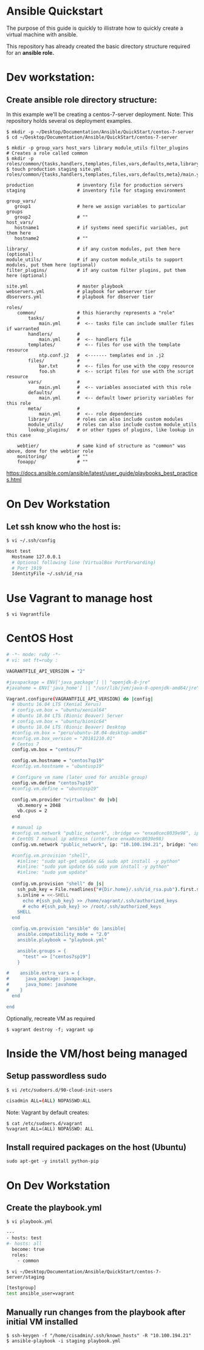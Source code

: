 # Ansible Quickstart

The purpose of this guide is quickly to illistrate how to quickly create a virtual machine with ansible.

This repository has already created the basic directory structure required for an **ansible role.**

# Dev workstation:

## Create ansible role directory structure:

In this example we'll be creating a centos-7-server deployment.  Note: This repository holds several os deployment examples.
```shell
$ mkdir -p ~/Desktop/Documentation/Ansible/QuickStart/centos-7-server
$ cd ~/Desktop/Documentation/Ansible/QuickStart/centos-7-server
```

```shell
$ mkdir -p group_vars host_vars library module_utils filter_plugins
# Creates a role called common
$ mkdir -p roles/common/{tasks,handlers,templates,files,vars,defaults,meta,library,module_utils,lookup_plugins}
$ touch production staging site.yml roles/common/{tasks,handlers,templates,files,vars,defaults,meta}/main.yml
```

````
production                # inventory file for production servers
staging                   # inventory file for staging environment

group_vars/
   group1                 # here we assign variables to particular groups
   group2                 # ""
host_vars/
   hostname1              # if systems need specific variables, put them here
   hostname2              # ""

library/                  # if any custom modules, put them here (optional)
module_utils/             # if any custom module_utils to support modules, put them here (optional)
filter_plugins/           # if any custom filter plugins, put them here (optional)

site.yml                  # master playbook
webservers.yml            # playbook for webserver tier
dbservers.yml             # playbook for dbserver tier

roles/
    common/               # this hierarchy represents a "role"
        tasks/            #
            main.yml      #  <-- tasks file can include smaller files if warranted
        handlers/         #
            main.yml      #  <-- handlers file
        templates/        #  <-- files for use with the template resource
            ntp.conf.j2   #  <------- templates end in .j2
        files/            #
            bar.txt       #  <-- files for use with the copy resource
            foo.sh        #  <-- script files for use with the script resource
        vars/             #
            main.yml      #  <-- variables associated with this role
        defaults/         #
            main.yml      #  <-- default lower priority variables for this role
        meta/             #
            main.yml      #  <-- role dependencies
        library/          # roles can also include custom modules
        module_utils/     # roles can also include custom module_utils
        lookup_plugins/   # or other types of plugins, like lookup in this case

    webtier/              # same kind of structure as "common" was above, done for the webtier role
    monitoring/           # ""
    fooapp/               # ""
````

https://docs.ansible.com/ansible/latest/user_guide/playbooks_best_practices.html

# On Dev Workstation 

## Let ssh know who the host is:

```shell
$ vi ~/.ssh/config
```

```bash
Host test
  Hostname 127.0.0.1
  # Optional following line (VirtualBox PortForwarding)
  # Port 1919 
  IdentityFile ~/.ssh/id_rsa
```

# Use Vagrant to manage host
```shell
$ vi Vagrantfile
```

# CentOS Host
```bash
# -*- mode: ruby -*-
# vi: set ft=ruby :

VAGRANTFILE_API_VERSION = "2"

#javapackage = ENV['java_package'] || "openjdk-8-jre"
#javahome = ENV['java_home'] || "/usr/lib/jvm/java-8-openjdk-amd64/jre"

Vagrant.configure(VAGRANTFILE_API_VERSION) do |config|
  # Ubuntu 16.04 LTS (Xenial Xerus)
  # config.vm.box = "ubuntu/xenial64"
  # Ubuntu 18.04 LTS (Bionic Beaver) Server
  # config.vm.box = "ubuntu/bionic64"
  # Ubuntu 18.04 LTS (Bionic Beaver) Desktop
  #config.vm.box = "peru/ubuntu-18.04-desktop-amd64"
  #config.vm.box_version = "20181210.01"
  # Centos 7
  config.vm.box = "centos/7"

  config.vm.hostname = "centos7sp19"
  #config.vm.hostname = "ubuntusp19"

  # Configure vm name (later used for ansible group)
  config.vm.define "centos7sp19"
  #config.vm.define = "ubuntusp19"

  config.vm.provider "virtualbox" do |vb|
    vb.memory = 2048
    vb.cpus = 2
  end

  # manual ip
  #config.vm.network "public_network", :bridge => "enxa0cec8039e98", ip: "10.100.194.21", :netmask => "255.255.248.0", auto_config: false
  # CentOS 7 manual ip address (interface enxa0cec8039e98)
  config.vm.network "public_network", ip: "10.100.194.21", bridge: "enxa0cec8039e98", bootproto: "static", gateway: "10.100.199.254"

  #config.vm.provision "shell",
    #inline: "sudo apt-get update && sudo apt install -y python"
    #inline: "sudo yum update && sudo yum install -y python"
    #inline: "sudo yum update"
  
  config.vm.provision "shell" do |s|
    ssh_pub_key = File.readlines("#{Dir.home}/.ssh/id_rsa.pub").first.strip
    s.inline = <<-SHELL
      echo #{ssh_pub_key} >> /home/vagrant/.ssh/authorized_keys
      # echo #{ssh_pub_key} >> /root/.ssh/authorized_keys
    SHELL
  end

  config.vm.provision "ansible" do |ansible|
    ansible.compatibility_mode = "2.0"
    ansible.playbook = "playbook.yml"

    ansible.groups = {
      "test" => ["centos7sp19"]
    }

#    ansible.extra_vars = {
#      java_package: javapackage,
#      java_home: javahome
#    }
  end

end
```

Optionally, recreate VM as required
```shell
$ vagrant destroy -f; vagrant up
```

# Inside the VM/host being managed

## Setup passwordless sudo
```shell
$ vi /etc/sudoers.d/90-cloud-init-users
```

```bash
cisadmin ALL=(ALL) NOPASSWD:ALL
```

Note: Vagrant by default creates:
```shell
$ cat /etc/sudoers.d/vagrant
%vagrant ALL=(ALL) NOPASSWD: ALL
```

## Install required packages on the host (Ubuntu)
````
sudo apt-get -y install python-pip
````

# On Dev Workstation

## Create the playbook.yml

```shell
$ vi playbook.yml
```

```bash
---
- hosts: test
#- hosts: all
  become: true
  roles:
    - common
```

```shell
$ vi ~/Desktop/Documentation/Ansible/QuickStart/centos-7-server/staging
```

```bash
[testgroup]
test ansible_user=vagrant
```

## Manually run changes from the playbook after initial VM installed
```shell
$ ssh-keygen -f "/home/cisadmin/.ssh/known_hosts" -R "10.100.194.21"
$ ansible-playbook -i staging playbook.yml
```

